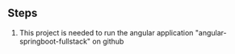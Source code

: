 ## Steps ## 
1. This project is needed to run the angular application "angular-springboot-fullstack"
    on github
  

